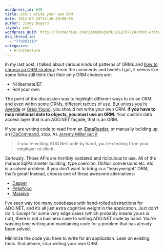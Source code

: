 ```yaml
---
wordpress_id: 649
title: Don’t write your own ORM
date: 2012-07-24T12:49:29+00:00
author: Jimmy Bogard
layout: post
wordpress_guid: http://lostechies.com/jimmybogard/2012/07/24/dont-write-your-own-orm/
dsq_thread_id:
  - "778082118"
categories:
  - Architecture
---
```

In my last post, I talked about various kinds of patterns of ORMs and [how to choose an ORM strategy](http://lostechies.com/jimmybogard/2012/07/20/choosing-an-orm-strategy/). From the comments and tweets I got, it seems like some folks still think that their only ORM choices are:

  * NHibernate/EF
  * Roll your own

The point of the discussion was to highlight different ways to do an ORM, and even within some ORMs, different tactics of use. But unless you’re [Ayende](http://ayende.com/blog) or [Greg Young](http://codebetter.com/gregyoung/), you should not write your own ORM. **If you have to map relational data to objects, you must use an ORM.** Your custom data access layer that is an ADO.NET façade, that is an ORM.

If you are writing code to read from an [IDataReader](http://msdn.microsoft.com/en-us/library/system.data.idatareader.aspx), or manually building up an [IDbCommand](http://msdn.microsoft.com/en-us/library/bt2afddc), stop. As [Jeremy Miller put it](http://codebetter.com/jeremymiller/2008/11/07/how-to-design-your-data-connectivity-strategy/)

> if you’re writing ADO.Net code by hand, you’re stealing from your employer or client.

Seriously. Those APIs are horribly outdated and ridiculous to use. All of the manual SqlParameter building, type coercion, DbNull conversions etc. etc. is a solved problem. If you don’t want to bring in a “heavyweight” ORM, that’s great! Instead, choose one of these awesome alternatives:

  * [Dapper](http://code.google.com/p/dapper-dot-net/)
  * [PetaPoco](http://www.toptensoftware.com/petapoco/)
  * [Massive](https://github.com/robconery/massive/)

I’ve seen way too many codebases with hand-rolled abstractions for ADO.NET, and it’s all just extra cognitive weight in the application. Just don’t do it. Except for some very edge cases (which probably means yours is not), there is not a business case to writing ADO.NET code by hand. You’re wasting time writing and maintaining code for a problem that has already been solved.

Minimize the code you have to write for an application. Lean on existing tools. And please, stop writing your own ORM.